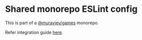 # Shared monorepo ESLint config

This is part of a [@muravjev/games](https://github.com/muravjev/games) monorepo.

Refer integration guide [here](../README.md#eslint).
